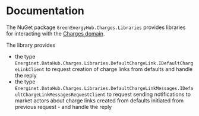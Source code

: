 # Documentation

The NuGet package `GreenEnergyHub.Charges.Libraries` provides libraries for interacting with the [Charges domain](https://github.com/Energinet-DataHub/geh-charges).

The library provides
- the type `Energinet.DataHub.Charges.Libraries.DefaultChargeLink.IDefaultChargeLinkClient` to request creation of charge links from defaults and handle the reply
- the type `Energinet.DataHub.Charges.Libraries.DefaultChargeLinkMessages.IDefaultChargeLinkMessagesRequestClient` to request sending notifications to market actors about charge links created from defaults initiated from previous request - and handle the reply
